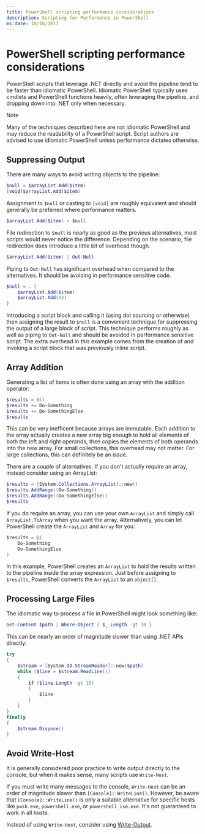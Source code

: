 ```yaml
---
title: PowerShell scripting performance considerations
description: Scripting for Performance in PowerShell
ms.date: 10/16/2017
---
```


# PowerShell scripting performance considerations

PowerShell scripts that leverage .NET directly and avoid the pipeline tend to be faster than
idiomatic PowerShell. Idiomatic PowerShell typically uses cmdlets and PowerShell functions heavily,
often leveraging the pipeline, and dropping down into .NET only when necessary.

>[!NOTE]
> Many of the techniques described here are not idiomatic PowerShell and may reduce the readability
> of a PowerShell script. Script authors are advised to use idiomatic PowerShell unless performance
> dictates otherwise.

## Suppressing Output

There are many ways to avoid writing objects to the pipeline:

```powershell
$null = $arrayList.Add($item)
[void]$arrayList.Add($item)
```

Assignment to `$null` or casting to `[void]` are roughly equivalent and should generally be
preferred where performance matters.

```powershell
$arrayList.Add($item) > $null
```

File redirection to `$null` is nearly as good as the previous alternatives, most scripts would never
notice the difference. Depending on the scenario, file redirection does introduce a little bit of
overhead though.

```powershell
$arrayList.Add($item) | Out-Null
```

Piping to `Out-Null` has significant overhead when compared to the alternatives. It should be
avoiding in performance sensitive code.

```powershell
$null = . {
    $arrayList.Add($item)
    $arrayList.Add(42)
}
```

Introducing a script block and calling it (using dot sourcing or otherwise) then assigning the
result to `$null` is a convenient technique for suppressing the output of a large block of script.
This technique performs roughly as well as piping to `Out-Null` and should be avoided in performance
sensitive script. The extra overhead in this example comes from the creation of and invoking a
script block that was previously inline script.


## Array Addition

Generating a list of items is often done using an array with the addition operator:

```powershell
$results = @()
$results += Do-Something
$results += Do-SomethingElse
$results
```

This can be very inefficent because arrays are immutable. Each addition to the array actually
creates a new array big enough to hold all elements of both the left and right operands, then copies
the elements of both operands into the new array. For small collections, this overhead may not
matter. For large collections, this can definitely be an issue.

There are a couple of alternatives. If you don't actually require an array, instead consider using
an ArrayList:

```powershell
$results = [System.Collections.ArrayList]::new()
$results.AddRange((Do-Something))
$results.AddRange((Do-SomethingElse))
$results
```

If you do require an array, you can use your own `ArrayList` and simply call `ArrayList.ToArray`
when you want the array. Alternatively, you can let PowerShell create the `ArrayList` and `Array`
for you:

```powershell
$results = @(
    Do-Something
    Do-SomethingElse
)
```

In this example, PowerShell creates an `ArrayList` to hold the results written to the pipeline
inside the array expression. Just before assigning to `$results`, PowerShell converts the
`ArrayList` to an `object[]`.

## Processing Large Files

The idiomatic way to process a file in PowerShell might look something like:

```powershell
Get-Content $path | Where-Object { $_.Length -gt 10 }
```

This can be nearly an order of magnitude slower than using .NET APIs directly:

```powershell
try
{
    $stream = [System.IO.StreamReader]::new($path)
    while ($line = $stream.ReadLine())
    {
        if ($line.Length -gt 10)
        {
            $line
        }
    }
}
finally
{
    $stream.Dispose()
}
```

## Avoid Write-Host

It is generally considered poor practice to write output directly to the console, but when it makes
sense, many scripts use `Write-Host`.

If you must write many messages to the console, `Write-Host` can be an order of magnitude slower
than `[Console]::WriteLine()`. However, be aware that `[Console]::WriteLine()` is only a suitable
alternative for specific hosts like `pwsh.exe`, `powershell.exe`, or `powershell_ise.exe`. It's not
guaranteed to work in all hosts.

Instead of using `Write-Host`, consider using
[Write-Output](/powershell/module/Microsoft.PowerShell.Utility/Write-Output).

